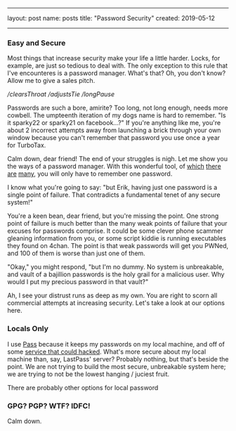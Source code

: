 
---
layout:  post
name:    posts
title:   "Password Security"
created: 2019-05-12

---

### Easy and Secure

Most things that increase security make your life a little harder. Locks, for
example, are just so tedious to deal with. The only exception to this rule that
I've encounteres is a password manager. What's that? Oh, you don't know? Allow
me to give a sales pitch.

<i>/clearsThroat</i>
<i>/adjustsTie</i>
<i>/longPause</i>

Passwords are such a bore, amirite? Too long, not long enough, needs more
cowbell. The umpteenth iteration of my dogs name is hard to remember. "Is it
sparky22 or sparky21 on facebook...?" If you're anything like me, you're about
2 incorrect attempts away from launching a brick through your own window because
you can't remember that password you use once a year for TurboTax.

Calm down, dear friend! The end of your struggles is nigh. Let me show you the
ways of a password manager. With this wonderful tool, of
[which](https://www.lastpass.com/) [there](https://keepersecurity.com/)
[are](https://1password.com/) [many](https://www.stickypassword.com/), you will
only have to remember one password.

I know what you're going to say: "but Erik, having just one password is a single
point of failure. That contradicts a fundamental tenet of any secure system!"

You're a keen bean, dear friend, but you're missing the point. One strong point
of failure is much better than the many weak points of failure that your excuses
for passwords comprise. It could be some clever phone scammer gleaning
information from you, or some script kiddie is running executables they found on
4chan. The point is that weak passwords will get you PWNed, and 100 of them is
worse than just one of them.

"Okay," you might respond, "but I'm no dummy. No system is unbreakable, and
vault of a bajillion passwords is the holy grail for a malicious user. Why would
I put my precious password in that vault?"

Ah, I see your distrust runs as deep as my own. You are right to scorn all
commercial attempts at increasing security. Let's take a look at our options
here.

### Locals Only

I use [Pass](https://www.passwordstore.org/) because it keeps my passwords on my
local machine, and off of some [service that could
hacked](https://security.harvard.edu/faq/what-if-lastpass-gets-hacked). What's
more secure about my local machine than, say, LastPass' server? Probably
nothing, but that's beside the point. We are not trying to build the most
secure, unbreakable system here; we are trying to not be the lowest hanging /
juciest fruit.

There are probably other options for local password 

### GPG? PGP? WTF? IDFC!

Calm down.
